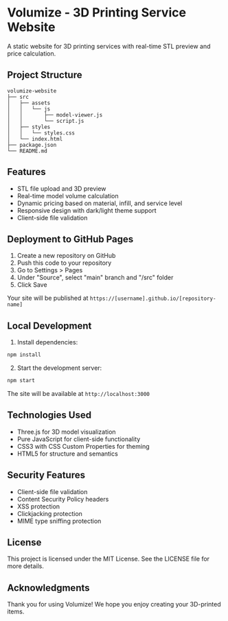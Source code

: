 # Volumize - 3D Printing Service Website

A static website for 3D printing services with real-time STL preview and price calculation.

## Project Structure

```
volumize-website
├── src
│   ├── assets
│   │   └── js
│   │       ├── model-viewer.js
│   │       └── script.js
│   ├── styles
│   │   └── styles.css
│   └── index.html
├── package.json
└── README.md
```

## Features
- STL file upload and 3D preview
- Real-time model volume calculation
- Dynamic pricing based on material, infill, and service level
- Responsive design with dark/light theme support
- Client-side file validation

## Deployment to GitHub Pages

1. Create a new repository on GitHub
2. Push this code to your repository
3. Go to Settings > Pages
4. Under "Source", select "main" branch and "/src" folder
5. Click Save

Your site will be published at `https://[username].github.io/[repository-name]`

## Local Development

1. Install dependencies:
```bash
npm install
```

2. Start the development server:
```bash
npm start
```

The site will be available at `http://localhost:3000`

## Technologies Used
- Three.js for 3D model visualization
- Pure JavaScript for client-side functionality
- CSS3 with CSS Custom Properties for theming
- HTML5 for structure and semantics

## Security Features
- Client-side file validation
- Content Security Policy headers
- XSS protection
- Clickjacking protection
- MIME type sniffing protection

## License

This project is licensed under the MIT License. See the LICENSE file for more details.

## Acknowledgments

Thank you for using Volumize! We hope you enjoy creating your 3D-printed items.